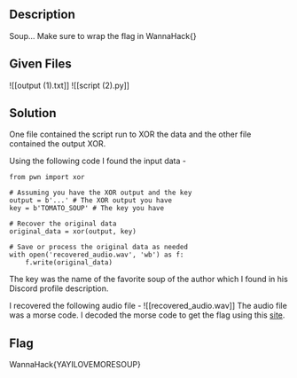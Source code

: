 ## Description
Soup...
Make sure to wrap the flag in WannaHack{}

## Given Files
![[output (1).txt]]
![[script (2).py]]

## Solution
One file contained the script run to XOR the data and the other file contained the output XOR.

Using the following code I found the input data -

```
from pwn import xor 

# Assuming you have the XOR output and the key 
output = b'...' # The XOR output you have 
key = b'TOMATO_SOUP' # The key you have 

# Recover the original data 
original_data = xor(output, key) 

# Save or process the original data as needed 
with open('recovered_audio.wav', 'wb') as f: 
	f.write(original_data)
```

The key was the name of the favorite soup of the author which I found in his Discord profile description.

I recovered the following audio file - ![[recovered_audio.wav]]
The audio file was a morse code.
I decoded the morse code to get the flag using this [site](https://morsecode.world/international/decoder/audio-decoder-adaptive.html).

## Flag
WannaHack{YAYILOVEMORESOUP}